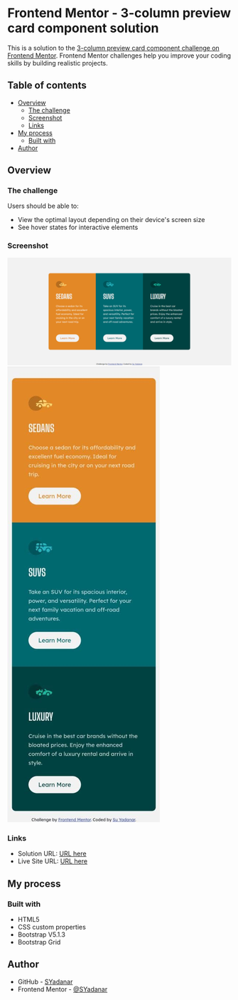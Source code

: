 # Frontend Mentor - 3-column preview card component solution

This is a solution to the [3-column preview card component challenge on Frontend Mentor](https://www.frontendmentor.io/challenges/3column-preview-card-component-pH92eAR2-). Frontend Mentor challenges help you improve your coding skills by building realistic projects. 

## Table of contents

- [Overview](#overview)
  - [The challenge](#the-challenge)
  - [Screenshot](#screenshot)
  - [Links](#links)
- [My process](#my-process)
  - [Built with](#built-with)
- [Author](#author)

## Overview

### The challenge

Users should be able to:

- View the optimal layout depending on their device's screen size
- See hover states for interactive elements

### Screenshot

![](design/screenshot_desktop.png)
![](design/screenshot_mobile.jpg)

### Links

- Solution URL: [URL here](https://www.frontendmentor.io/solutions/3column-preview-card-component-using-bootstrap-UCvDwLyizg)
- Live Site URL: [URL here](https://3-column-preview-card-component-main-ebon.vercel.app/)

## My process

### Built with

- HTML5
- CSS custom properties
- Bootstrap V5.1.3
- Bootstrap Grid

## Author

- GitHub - [SYadanar](https://github.com/SYadanar)
- Frontend Mentor - [@SYadanar](https://www.frontendmentor.io/profile/SYadanar)